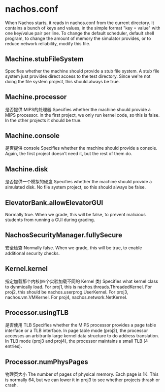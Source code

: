 # nachos.conf

When Nachos starts, it reads in nachos.conf from the current
directory.  It contains a bunch of keys and values, in the simple
format "key = value" with one key/value pair per line. To change the
default scheduler, default shell program, to change the amount of
memory the simulator provides, or to reduce network reliability, modify
this file.

## Machine.stubFileSystem
Specifies whether the machine should provide a stub file system. A
stub file system just provides direct access to the test directory.
Since we're not doing the file system project, this should always
be true.

## Machine.processor
是否提供 MIPS的处理器
Specifies whether the machine should provide a MIPS processor. In
the first project, we only run kernel code, so this is false. In
the other projects it should be true.

## Machine.console
是否提供 console
Specifies whether the machine should provide a console. Again, the
first project doesn't need it, but the rest of them do.

## Machine.disk
是否提供一个模拟的硬盘
Specifies whether the machine should provide a simulated disk. No
file system project, so this should always be false.

## ElevatorBank.allowElevatorGUI
Normally true. When we grade, this will be false, to prevent
malicious students from running a GUI during grading.

## NachosSecurityManager.fullySecure
安全检查
Normally false. When we grade, this will be true, to enable
additional security checks.

## Kernel.kernel
指定加载那个内核(四个实验加载不同的 Kernel 类)
Specifies what kernel class to dynmically load. 
For proj1, this is nachos.threads.ThreadedKernel. 
For proj2, this should be nachos.userprog.UserKernel. 
For proj3, nachos.vm.VMKernel. 
For proj4, nachos.network.NetKernel.

## Processor.usingTLB
是否使用 TLB
Specifies whether the MIPS processor provides a page table
interface or a TLB interface. In page table mode (proj2), the
processor accesses an arbitrarily large kernel data structure to do
address translation. In TLB mode (proj3 and proj4), the processor
maintains a small TLB (4 entries).

## Processor.numPhysPages
物理页大小
The number of pages of physical memory.  Each page is 1K. This is
normally 64, but we can lower it in proj3 to see whether projects
thrash or crash.
